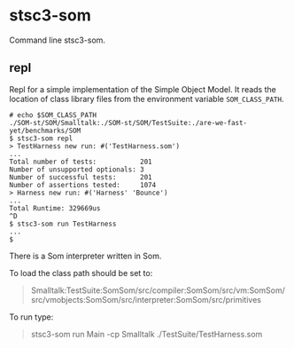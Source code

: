 # stsc3-som

Command line stsc3-som.

## repl

Repl for a simple implementation of the Simple Object Model.
It reads the location of class library files from the environment variable `SOM_CLASS_PATH`.

~~~~
# echo $SOM_CLASS_PATH
./SOM-st/SOM/Smalltalk:./SOM-st/SOM/TestSuite:./are-we-fast-yet/benchmarks/SOM
$ stsc3-som repl
> TestHarness new run: #('TestHarness.som')
...
Total number of tests:           201
Number of unsupported optionals: 3
Number of successful tests:      201
Number of assertions tested:     1074
> Harness new run: #('Harness' 'Bounce')
...
Total Runtime: 329669us
^D
$ stsc3-som run TestHarness
...
$
~~~~

There is a Som interpreter written in Som.

To load the class path should be set to:

> Smalltalk:TestSuite:SomSom/src/compiler:SomSom/src/vm:SomSom/src/vmobjects:SomSom/src/interpreter:SomSom/src/primitives

To run type:

> stsc3-som run Main -cp Smalltalk ./TestSuite/TestHarness.som
